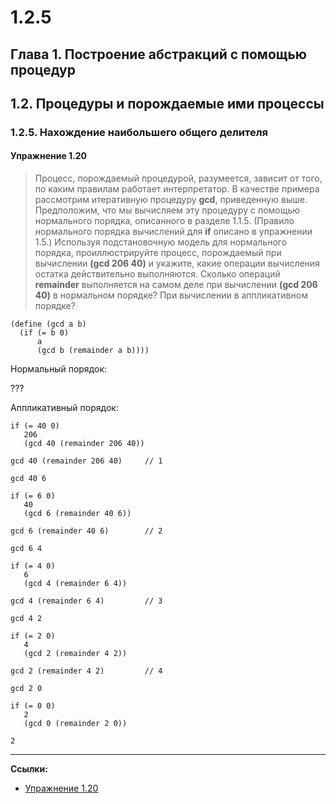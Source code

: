 # 1.2.5

## Глава 1. Построение абстракций с помощью процедур

## 1.2. Процедуры и порождаемые ими процессы

### 1.2.5. Нахождение наибольшего общего делителя

#### Упражнение 1.20

> Процесс, порождаемый процедурой, разумеется, зависит от того, по каким правилам работает интерпретатор. 
> В качестве примера рассмотрим итеративную процедуру **gcd**, приведенную выше.
> Предположим, что мы вычисляем эту процедуру с помощью нормального порядка, описанного в разделе 1.1.5. 
> (Правило нормального порядка вычислений для **if** описано в упражнении 1.5.)
> Используя подстановочную модель для нормального порядка, проиллюстрируйте процесс, 
> порождаемый при вычислении **(gcd 206 40)** и укажите, какие операции вычисления остатка действительно выполняются. 
> Сколько операций **remainder** выполняется на самом деле при вычислении **(gcd 206 40)** в нормальном порядке? 
> При вычислении в аппликативном порядке?

```
(define (gcd a b)
  (if (= b 0)
      a
      (gcd b (remainder a b))))
```

Нормальный порядок:

???

Аппликативный порядок:

```
if (= 40 0)
   206
   (gcd 40 (remainder 206 40))

gcd 40 (remainder 206 40)     // 1

gcd 40 6

if (= 6 0)
   40
   (gcd 6 (remainder 40 6))    

gcd 6 (remainder 40 6)        // 2

gcd 6 4

if (= 4 0)
   6
   (gcd 4 (remainder 6 4))    

gcd 4 (remainder 6 4)         // 3

gcd 4 2

if (= 2 0)
   4
   (gcd 2 (remainder 4 2))

gcd 2 (remainder 4 2)         // 4

gcd 2 0

if (= 0 0)
   2
   (gcd 0 (remainder 2 0))

2   
```

---

**Ссылки:**

- [Упражнение 1.20](https://web.mit.edu/6.001/6.037/sicp.pdf#page=93)
